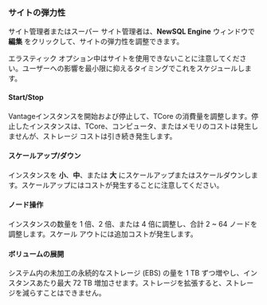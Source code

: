 ### サイトの弾力性

サイト管理者またはスーパー サイト管理者は、**NewSQL Engine** ウィンドウで
**編集** をクリックして、サイトの弾力性を調整できます。

エラスティック
オプション中はサイトを使用できないことに注意してください。ユーザーへの影響を最小限に抑えるタイミングでこれをスケジュールします。

#### Start/Stop

Vantageインスタンスを開始および停止して、TCore
の消費量を調整します。停止したインスタンスは、TCore、コンピュータ、またはメモリのコストは発生しませんが、ストレージ
コストは引き続き発生します。

#### スケールアップ/ダウン

インスタンスを **小**、**中**、または **大**
にスケールアップまたはスケールダウンします。スケールアップにはコストが発生することに注意してください。

#### ノード操作

インスタンスの数量を 1 倍、2 倍、または 4 倍に調整し、合計 2 \~ 64
ノードを調整します。スケール アウトには追加コストが発生します。

#### ボリュームの展開

システム内の未加工の永続的なストレージ (EBS) の量を 1 TB
ずつ増やし、インスタンスあたり最大 72 TB
増加させます。ストレージを拡張すると、ストレージを減らすことはできません。
